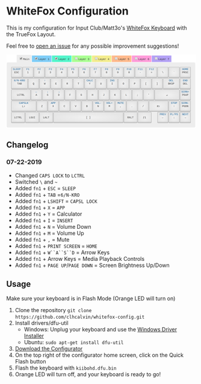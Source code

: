 # WhiteFox Configuration
This is my configuration for Input Club/Matt3o's [WhiteFox Keyboard](https://input.club/whitefox) with the TrueFox Layout.

Feel free to [open an issue](https://github.com/calvinc97/whitefox-config/issues/new) for any possible improvement suggestions!

![WhiteFox (TrueFox) Config](https://raw.githubusercontent.com/calvinc97/whitefox-config/master/assets/layout.png)


## Changelog
### 07-22-2019
* Changed `CAPS LOCK` to `LCTRL`
* Switched `\` and `~`
* Added `fn1` + `ESC` = `SLEEP`
* Added `fn1` + `TAB` =`6/N-KRO`
* Added `fn1` + `LSHIFT` = `CAPSL LOCK`
* Added `fn1` + `X` = `APP`
* Added `fn1` + `Y` = Calculator
* Added `fn1` + `I` = `INSERT`
* Added `fn1` + `N` = Volume Down
* Added `fn1` + `M` = Volume Up
* Added `fn1` + `,` = Mute
* Added `fn1` + `PRINT SCREEN` = `HOME`
* Added `fn1` + `W``A``S``D` = Arrow Keys
* Added `fn1` + Arrow Keys = Media Playback Controls
* Added `fn1` + `PAGE UP`/`PAGE DOWN` = Screen Brightness Up/Down


## Usage
Make sure your keyboard is in Flash Mode (Orange LED will turn on)
1. Clone the repository `git clone https://github.com/clhcalvin/whitefox-config.git`
2.  Install drivers/dfu-util
    * Windows: Unplug your keyboard and use the [Windows Driver Installer](https://github.com/kiibohd/kiidrv/releases/download/v1.5.3-kiidrv/KiibohdDrivers.msi)
    * Ubuntu: `sudo apt-get install dfu-util`
3. [Download the Configurator](https://github.com/kiibohd/configurator/releases)
4. On the top right of the configurator home screen, click on the Quick Flash button
5. Flash the keyboard with `kiibohd.dfu.bin`
6. Orange LED will turn off, and your keyboard is ready to go!

